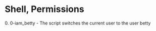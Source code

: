 <h1> Shell, Permissions </h1>
0. 0-iam_betty - The script switches the current user to the user betty
